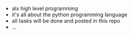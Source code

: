 - alx high level programming 
- it's all about the python programming language
- all tasks will be done and posted in this repo
- ...
